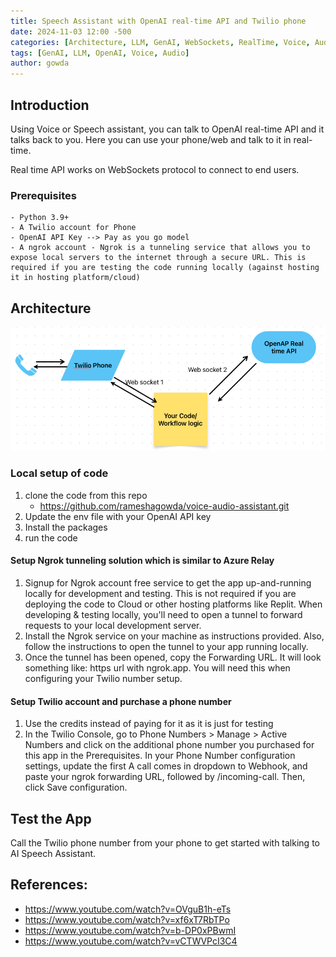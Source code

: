 ```yaml
---
title: Speech Assistant with OpenAI real-time API and Twilio phone
date: 2024-11-03 12:00 -500
categories: [Architecture, LLM, GenAI, WebSockets, RealTime, Voice, Audio]
tags: [GenAI, LLM, OpenAI, Voice, Audio]
author: gowda
---
```


## Introduction

Using Voice or Speech assistant, you can talk to OpenAI real-time API and it talks back to you. Here you can use your phone/web and talk to it in real-time.

Real time API works on WebSockets protocol to connect to end users.

### Prerequisites

    - Python 3.9+
    - A Twilio account for Phone
    - OpenAI API Key --> Pay as you go model
    - A ngrok account - Ngrok is a tunneling service that allows you to expose local servers to the internet through a secure URL. This is required if you are testing the code running locally (against hosting it in hosting platform/cloud)

## Architecture

![Desktop View](/assets/img/voice-assistant.png)

### Local setup of code

1. clone the code from this repo
   - <https://github.com/rameshagowda/voice-audio-assistant.git>
2. Update the env file with your OpenAI API key
3. Install the packages
4. run the code

#### Setup Ngrok tunneling solution which is similar to Azure Relay

1. Signup for Ngrok account free service to get the app up-and-running locally for development and testing. This is not required if you are deploying the code to Cloud or other hosting platforms like Replit. When developing & testing locally, you'll need to open a tunnel to forward requests to your local development server.
2. Install the Ngrok service on your machine as instructions provided. Also, follow the instructions to open the tunnel to your app running locally.
3. Once the tunnel has been opened, copy the Forwarding URL. It will look something like: https url with ngrok.app. You will need this when configuring your Twilio number setup.

#### Setup Twilio account and purchase a phone number

1. Use the credits instead of paying for it as it is just for testing
2. In the Twilio Console, go to Phone Numbers > Manage > Active Numbers and click on the additional phone number you purchased for this app in the Prerequisites.
   In your Phone Number configuration settings, update the first A call comes in dropdown to Webhook, and paste your ngrok forwarding URL, followed by /incoming-call. Then, click Save configuration.

## Test the App

Call the Twilio phone number from your phone to get started with talking to AI Speech Assistant.

## References:

- <https://www.youtube.com/watch?v=OVguB1h-eTs>
- <https://www.youtube.com/watch?v=xf6xT7RbTPo>
- <https://www.youtube.com/watch?v=b-DP0xPBwmI>
- <https://www.youtube.com/watch?v=vCTWVPcI3C4>
